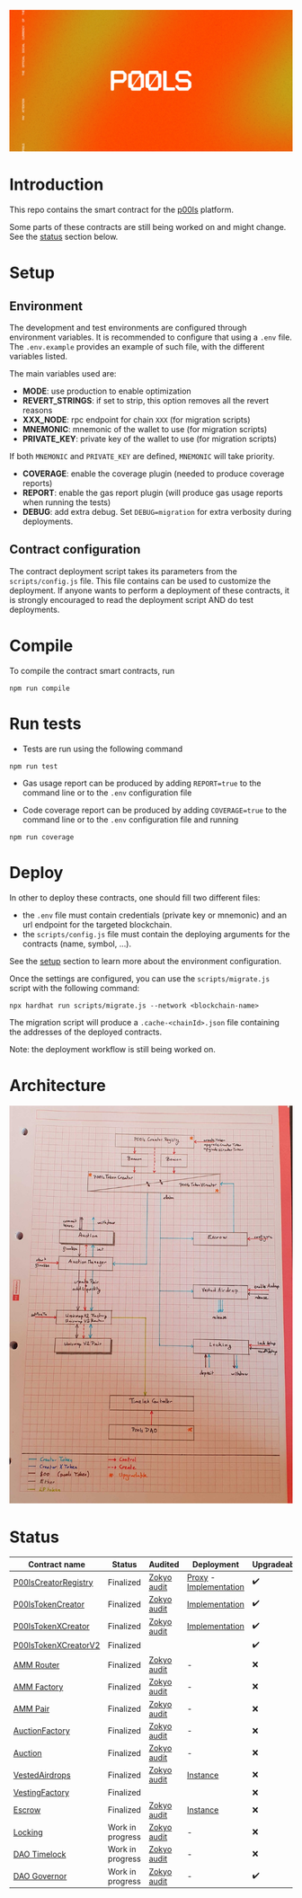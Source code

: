 ![P00ls Contracts](imgs/preview.jpg)

# Introduction

This repo contains the smart contract for the [p00ls](https://www.p00ls.io/) platform.

Some parts of these contracts are still being worked on and might change. See the [status](#Status) section below.

# Setup

## Environment

The development and test environments are configured through environment variables. It is recommended to configure that using a `.env` file. The `.env.example` provides an example of such file, with the different variables listed.

The main variables used are:

- **MODE**: use production to enable optimization
- **REVERT_STRINGS**: if set to strip, this option removes all the revert reasons
- **XXX_NODE**: rpc endpoint for chain `XXX` (for migration scripts)
- **MNEMONIC**: mnemonic of the wallet to use (for migration scripts)
- **PRIVATE_KEY**: private key of the wallet to use (for migration scripts)

If both `MNEMONIC` and `PRIVATE_KEY` are defined, `MNEMONIC` will take priority.

- **COVERAGE**: enable the coverage plugin (needed to produce coverage reports)
- **REPORT**: enable the gas report plugin (will produce gas usage reports when running the tests)
- **DEBUG**: add extra debug. Set `DEBUG=migration` for extra verbosity during deployments.

## Contract configuration

The contract deployment script takes its parameters from the `scripts/config.js` file. This file contains can be used to customize the deployment. If anyone wants to perform a deployment of these contracts, it is strongly encouraged to read the deployment script AND do test deployments.

# Compile

To compile the contract smart contracts, run

```
npm run compile
```

# Run tests

- Tests are run using the following command

```
npm run test
```

- Gas usage report can be produced by adding `REPORT=true` to the command line or to the `.env` configuration file

- Code coverage report can be produced by adding `COVERAGE=true` to the command line or to the `.env` configuration file and running

```
npm run coverage
```

# Deploy

In other to deploy these contracts, one should fill two different files:

- the `.env` file must contain credentials (private key or mnemonic) and an url endpoint for the targeted blockchain.
- the `scripts/config.js` file must contain the deploying arguments for the contracts (name, symbol, ...).

See the [setup](#Setup) section to learn more about the environment configuration.

Once the settings are configured, you can use the `scripts/migrate.js` script with the following command:

```
npx hardhat run scripts/migrate.js --network <blockchain-name>
```

The migration script will produce a `.cache-<chainId>.json` file containing the addresses of the deployed contracts.

Note: the deployment workflow is still being worked on.

# Architecture

![architecture](imgs/architecture.jpg)

# Status

| Contract name                                                     | Status           | Audited                                      | Deployment | Upgradeable        |
|-------------------------------------------------------------------|------------------|----------------------------------------------|------------|--------------------|
| [P00lsCreatorRegistry](contracts/tokens/P00lsCreatorRegistry.sol) | Finalized        | [Zokyo audit](audit/20220214_ZokyoAudit.pdf) | [Proxy](https://etherscan.io/address/0x7335db10622eecdeffadaee7f2454e37aedf7002) - [Implementation](https://etherscan.io/address/0xa5dd6c67a479c87cf8274cda565dafb285ced406) | :heavy_check_mark: |
| [P00lsTokenCreator](contracts/tokens/P00lsTokenCreator.sol)       | Finalized        | [Zokyo audit](audit/20220214_ZokyoAudit.pdf) | [Implementation](https://etherscan.io/address/0x88C3E2AC77fCd790FfC2CBb0F10f20776851e2E2) | :heavy_check_mark: |
| [P00lsTokenXCreator](contracts/tokens/P00lsTokenXCreator.sol)     | Finalized        | [Zokyo audit](audit/20220214_ZokyoAudit.pdf) | [Implementation](https://etherscan.io/address/0xB1C32d552aFf1498D2B5544cc2a5734A796ECe97) | :heavy_check_mark: |
| [P00lsTokenXCreatorV2](contracts/tokens/P00lsTokenXCreatorV2.sol)     | Finalized        |  | | :heavy_check_mark: |
| [AMM Router](contracts/finance/amm/UniswapV2Router02.sol)         | Finalized        | [Zokyo audit](audit/20220214_ZokyoAudit.pdf) | -          | :x:                |
| [AMM Factory](contracts/finance/amm/UniswapV2Factory.sol)         | Finalized        | [Zokyo audit](audit/20220214_ZokyoAudit.pdf) | -          | :x:                |
| [AMM Pair](contracts/finance/amm/UniswapV2Pair.sol)               | Finalized        | [Zokyo audit](audit/20220214_ZokyoAudit.pdf) | -          | :x:                |
| [AuctionFactory](contracts/finance/auction/AuctionFactory.sol)    | Finalized        | [Zokyo audit](audit/20220214_ZokyoAudit.pdf) | -          | :x:                |
| [Auction](contracts/finance/auction/Auction.sol)                  | Finalized        | [Zokyo audit](audit/20220214_ZokyoAudit.pdf) | -          | :x:                |
| [VestedAirdrops](contracts/finance/vesting/VestedAirdrops.sol)    | Finalized        | [Zokyo audit](audit/20220214_ZokyoAudit.pdf) | [Instance](https://etherscan.io/address/0x9fD7B5BE060bD5961fB645B6A5F93c1C05f55AFa) | :x:                |
| [VestingFactory](contracts/finance/vesting/VestingFactory.sol)    | Finalized        | | | :x: |
| [Escrow](contracts/finance/staking/Escrow.sol)                    | Finalized        | [Zokyo audit](audit/20220214_ZokyoAudit.pdf) | [Instance](https://etherscan.io/address/0x86bb69b6fB0395ECd1ACDABf292968Ac3754F7fb) | :x:                |
| [Locking](contracts/finance/locking/Locking.sol)                  | Work in progress | [Zokyo audit](audit/20220214_ZokyoAudit.pdf) | -          | :x:                |
| [DAO Timelock](contracts/dao/P00lsTimelock.sol)                   | Work in progress | [Zokyo audit](audit/20220214_ZokyoAudit.pdf) | -          | :x:                |
| [DAO Governor](contracts/dao/P00lsDAO.sol)                        | Work in progress | [Zokyo audit](audit/20220214_ZokyoAudit.pdf) | -          | :heavy_check_mark: |
